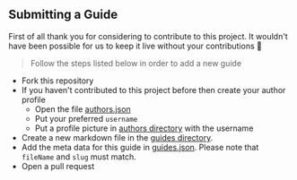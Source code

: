 ## Submitting a Guide

First of all thank you for considering to contribute to this project. It wouldn't have been possible for us to keep it live without your contributions 🙏

> Follow the steps listed below in order to add a new guide

* Fork this repository
* If you haven't contributed to this project before then create your author profile
  * Open the file [authors.json](../content/authors.json)
  * Put your preferred `username`
  * Put a profile picture in [authors directory](../public/authors) with the username  
* Create a new markdown file in the [guides directory](../content/guides).
* Add the meta data for this guide in [guides.json](../content/guides.json). Please note that `fileName` and `slug` must match.
* Open a pull request 
